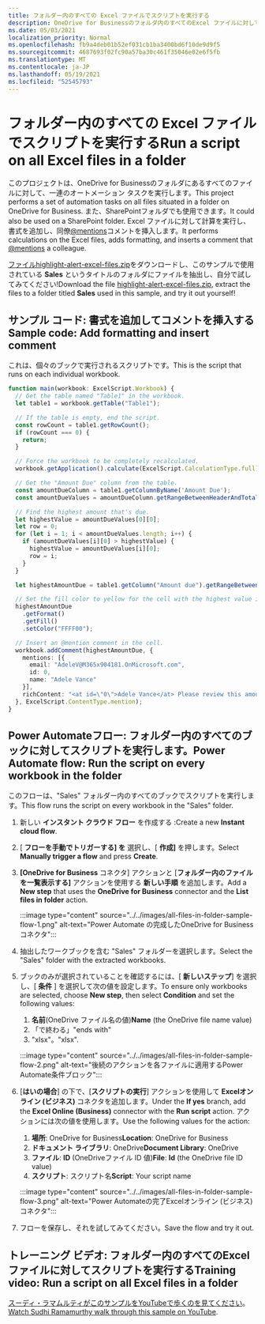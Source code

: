 ```yaml
---
title: フォルダー内のすべての Excel ファイルでスクリプトを実行する
description: OneDrive for Businessのフォルダ内のすべてのExcel ファイルに対してスクリプトを実行する方法について説明します。
ms.date: 05/03/2021
localization_priority: Normal
ms.openlocfilehash: fb9a4deb01b52ef031cb1ba3400bd6f10de9d9f5
ms.sourcegitcommit: 4687693f02fc90a57ba30c461f35046e02e6f5fb
ms.translationtype: MT
ms.contentlocale: ja-JP
ms.lasthandoff: 05/19/2021
ms.locfileid: "52545793"
---
```

# <a name="run-a-script-on-all-excel-files-in-a-folder"></a><span data-ttu-id="4904a-103">フォルダー内のすべての Excel ファイルでスクリプトを実行する</span><span class="sxs-lookup"><span data-stu-id="4904a-103">Run a script on all Excel files in a folder</span></span>

<span data-ttu-id="4904a-104">このプロジェクトは、OneDrive for Businessのフォルダにあるすべてのファイルに対して、一連のオートメーション タスクを実行します。</span><span class="sxs-lookup"><span data-stu-id="4904a-104">This project performs a set of automation tasks on all files situated in a folder on OneDrive for Business.</span></span> <span data-ttu-id="4904a-105">また、SharePointフォルダでも使用できます。</span><span class="sxs-lookup"><span data-stu-id="4904a-105">It could also be used on a SharePoint folder.</span></span>
<span data-ttu-id="4904a-106">Excel ファイルに対して計算を実行し、書式を追加し、同僚[@mentions](https://support.microsoft.com/office/90701709-5dc1-41c7-aa48-b01d4a46e8c7)コメントを挿入します。</span><span class="sxs-lookup"><span data-stu-id="4904a-106">It performs calculations on the Excel files, adds formatting, and inserts a comment that [@mentions](https://support.microsoft.com/office/90701709-5dc1-41c7-aa48-b01d4a46e8c7) a colleague.</span></span>

<span data-ttu-id="4904a-107"><a href="https://github.com/OfficeDev/office-scripts-docs/blob/master/docs/resources/samples/highlight-alert-excel-files.zip?raw=true">ファイルhighlight-alert-excel-files.zip</a>をダウンロードし、このサンプルで使用されている **Sales** というタイトルのフォルダにファイルを抽出し、自分で試してみてください!</span><span class="sxs-lookup"><span data-stu-id="4904a-107">Download the file <a href="https://github.com/OfficeDev/office-scripts-docs/blob/master/docs/resources/samples/highlight-alert-excel-files.zip?raw=true">highlight-alert-excel-files.zip</a>, extract the files to a folder titled **Sales** used in this sample, and try it out yourself!</span></span>

## <a name="sample-code-add-formatting-and-insert-comment"></a><span data-ttu-id="4904a-108">サンプル コード: 書式を追加してコメントを挿入する</span><span class="sxs-lookup"><span data-stu-id="4904a-108">Sample code: Add formatting and insert comment</span></span>

<span data-ttu-id="4904a-109">これは、個々のブックで実行されるスクリプトです。</span><span class="sxs-lookup"><span data-stu-id="4904a-109">This is the script that runs on each individual workbook.</span></span>

```TypeScript
function main(workbook: ExcelScript.Workbook) {
  // Get the table named "Table1" in the workbook.
  let table1 = workbook.getTable("Table1");

  // If the table is empty, end the script.
  const rowCount = table1.getRowCount();
  if (rowCount === 0) {
    return;
  }

  // Force the workbook to be completely recalculated.
  workbook.getApplication().calculate(ExcelScript.CalculationType.full);

  // Get the "Amount Due" column from the table.
  const amountDueColumn = table1.getColumnByName('Amount Due');
  const amountDueValues = amountDueColumn.getRangeBetweenHeaderAndTotal().getValues();

  // Find the highest amount that's due.
  let highestValue = amountDueValues[0][0];
  let row = 0;
  for (let i = 1; i < amountDueValues.length; i++) {
    if (amountDueValues[i][0] > highestValue) {
      highestValue = amountDueValues[i][0];
      row = i;
    }
  }

  let highestAmountDue = table1.getColumn("Amount due").getRangeBetweenHeaderAndTotal().getRow(row);

  // Set the fill color to yellow for the cell with the highest value in the "Amount Due" column.
  highestAmountDue
    .getFormat()
    .getFill()
    .setColor("FFFF00");

  // Insert an @mention comment in the cell.
  workbook.addComment(highestAmountDue, {
    mentions: [{
      email: "AdeleV@M365x904181.OnMicrosoft.com",
      id: 0,
      name: "Adele Vance"
    }],
    richContent: "<at id=\"0\">Adele Vance</at> Please review this amount"
  }, ExcelScript.ContentType.mention);
}
```

## <a name="power-automate-flow-run-the-script-on-every-workbook-in-the-folder"></a><span data-ttu-id="4904a-110">Power Automateフロー: フォルダー内のすべてのブックに対してスクリプトを実行します。</span><span class="sxs-lookup"><span data-stu-id="4904a-110">Power Automate flow: Run the script on every workbook in the folder</span></span>

<span data-ttu-id="4904a-111">このフローは、"Sales" フォルダー内のすべてのブックでスクリプトを実行します。</span><span class="sxs-lookup"><span data-stu-id="4904a-111">This flow runs the script on every workbook in the "Sales" folder.</span></span>

1. <span data-ttu-id="4904a-112">新しい **インスタント クラウド フロー** を作成する :</span><span class="sxs-lookup"><span data-stu-id="4904a-112">Create a new **Instant cloud flow**.</span></span>
1. <span data-ttu-id="4904a-113">[ **フローを手動でトリガーする] を** 選択し、[ **作成]** を押します。</span><span class="sxs-lookup"><span data-stu-id="4904a-113">Select **Manually trigger a flow** and press **Create**.</span></span>
1. <span data-ttu-id="4904a-114">**[OneDrive for Business** コネクタ] アクションと [**フォルダー内のファイルを一覧表示する]** アクションを使用する **新しい手順** を追加します。</span><span class="sxs-lookup"><span data-stu-id="4904a-114">Add a **New step** that uses the **OneDrive for Business** connector and the **List files in folder** action.</span></span>

    :::image type="content" source="../../images/all-files-in-folder-sample-flow-1.png" alt-text="Power Automate の完成したOneDrive for Business コネクタ":::
1. <span data-ttu-id="4904a-116">抽出したワークブックを含む "Sales" フォルダーを選択します。</span><span class="sxs-lookup"><span data-stu-id="4904a-116">Select the "Sales" folder with the extracted workbooks.</span></span>
1. <span data-ttu-id="4904a-117">ブックのみが選択されていることを確認するには、[ **新しいステップ**] を選択し、[ **条件** ] を選択して次の値を設定します。</span><span class="sxs-lookup"><span data-stu-id="4904a-117">To ensure only workbooks are selected, choose **New step**, then select **Condition** and set the following values:</span></span>
    1. <span data-ttu-id="4904a-118">**名前**(OneDrive ファイル名の値)</span><span class="sxs-lookup"><span data-stu-id="4904a-118">**Name** (the OneDrive file name value)</span></span>
    1. <span data-ttu-id="4904a-119">「で終わる」</span><span class="sxs-lookup"><span data-stu-id="4904a-119">"ends with"</span></span>
    1. <span data-ttu-id="4904a-120">"xlsx"。</span><span class="sxs-lookup"><span data-stu-id="4904a-120">"xlsx".</span></span>

    :::image type="content" source="../../images/all-files-in-folder-sample-flow-2.png" alt-text="後続のアクションを各ファイルに適用するPower Automate条件ブロック":::
1. <span data-ttu-id="4904a-122">[**はいの場合**] の下で、[**スクリプトの実行**] アクションを使用して **Excelオンライン (ビジネス)** コネクタを追加します。</span><span class="sxs-lookup"><span data-stu-id="4904a-122">Under the **If yes** branch, add the **Excel Online (Business)** connector with the **Run script** action.</span></span> <span data-ttu-id="4904a-123">アクションには次の値を使用します。</span><span class="sxs-lookup"><span data-stu-id="4904a-123">Use the following values for the action:</span></span>
    1. <span data-ttu-id="4904a-124">**場所**: OneDrive for Business</span><span class="sxs-lookup"><span data-stu-id="4904a-124">**Location**: OneDrive for Business</span></span>
    1. <span data-ttu-id="4904a-125">**ドキュメント ライブラリ**: OneDrive</span><span class="sxs-lookup"><span data-stu-id="4904a-125">**Document Library**: OneDrive</span></span>
    1. <span data-ttu-id="4904a-126">**ファイル**: **ID** (OneDriveファイル ID 値)</span><span class="sxs-lookup"><span data-stu-id="4904a-126">**File**: **Id** (the OneDrive file ID value)</span></span>
    1. <span data-ttu-id="4904a-127">**スクリプト**: スクリプト名</span><span class="sxs-lookup"><span data-stu-id="4904a-127">**Script**: Your script name</span></span>

    :::image type="content" source="../../images/all-files-in-folder-sample-flow-3.png" alt-text="Power Automateの完了Excelオンライン (ビジネス) コネクタ":::
1. <span data-ttu-id="4904a-129">フローを保存し、それを試してみてください。</span><span class="sxs-lookup"><span data-stu-id="4904a-129">Save the flow and try it out.</span></span>

## <a name="training-video-run-a-script-on-all-excel-files-in-a-folder"></a><span data-ttu-id="4904a-130">トレーニング ビデオ: フォルダー内のすべてのExcel ファイルに対してスクリプトを実行する</span><span class="sxs-lookup"><span data-stu-id="4904a-130">Training video: Run a script on all Excel files in a folder</span></span>

<span data-ttu-id="4904a-131">[スーディ・ラマムルティがこのサンプルをYouTubeで歩くのを見てください](https://youtu.be/xMg711o7k6w)。</span><span class="sxs-lookup"><span data-stu-id="4904a-131">[Watch Sudhi Ramamurthy walk through this sample on YouTube](https://youtu.be/xMg711o7k6w).</span></span>
